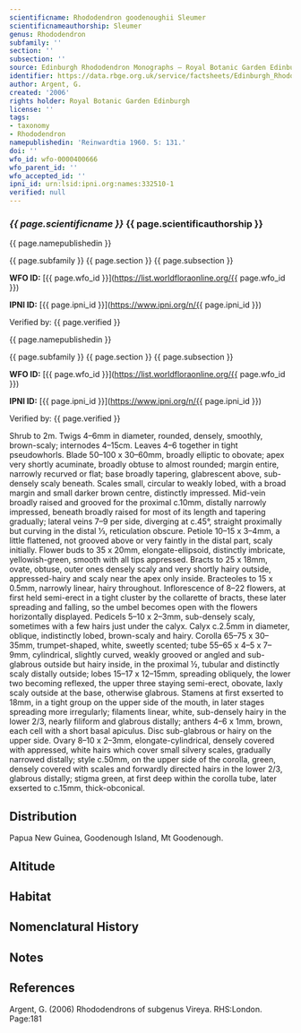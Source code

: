```yaml
---
scientificname: Rhododendron goodenoughii Sleumer
scientificnameauthorship: Sleumer
genus: Rhododendron
subfamily: ''
section: ''
subsection: ''
source: Edinburgh Rhododendron Monographs – Royal Botanic Garden Edinburgh
identifier: https://data.rbge.org.uk/service/factsheets/Edinburgh_Rhododendron_Monographs.xhtml
author: Argent, G.
created: '2006'
rights holder: Royal Botanic Garden Edinburgh
license: ''
tags:
- taxonomy
- Rhododendron
namepublishedin: 'Reinwardtia 1960. 5: 131.'
doi: ''
wfo_id: wfo-0000400666
wfo_parent_id: ''
wfo_accepted_id: ''
ipni_id: urn:lsid:ipni.org:names:332510-1
verified: null
---
```

### _{{ page.scientificname }}_ {{ page.scientificauthorship }}
 {{ page.namepublishedin }}

{{ page.subfamily }} {{ page.section }} {{ page.subsection }}

**WFO ID:** [{{ page.wfo_id }}](https://list.worldfloraonline.org/{{ page.wfo_id }})

**IPNI ID:** [{{ page.ipni_id }}](https://www.ipni.org/n/{{ page.ipni_id }})

Verified by: {{ page.verified }}

 {{ page.namepublishedin }}

{{ page.subfamily }} {{ page.section }} {{ page.subsection }}

**WFO ID:** [{{ page.wfo_id }}](https://list.worldfloraonline.org/{{ page.wfo_id }})

**IPNI ID:** [{{ page.ipni_id }}](https://www.ipni.org/n/{{ page.ipni_id }})

Verified by: {{ page.verified }}



Shrub to 2m. Twigs 4–6mm in diameter, rounded, densely, smoothly, brown-scaly; internodes 4–15cm. Leaves 4–6 together in tight pseudowhorls. Blade 50–100 x 30–60mm, broadly elliptic to obovate; apex very shortly acuminate, broadly obtuse to almost rounded; margin entire, narrowly recurved or flat; base broadly tapering, glabrescent above, sub-densely scaly beneath. Scales small, circular to weakly lobed, with a broad margin and small darker brown centre, distinctly impressed. Mid-vein broadly raised and grooved for the proximal c.10mm, distally narrowly impressed, beneath broadly raised for most of its length and tapering gradually; lateral veins 7–9 per side, diverging at c.45°, straight proximally but curving in the distal 1⁄3, reticulation obscure. Petiole 10–15 x 3–4mm, a little flattened, not grooved above or very faintly in the distal part, scaly initially. Flower buds to 35 x 20mm, elongate-ellipsoid, distinctly imbricate, yellowish-green, smooth with all tips appressed. Bracts to 25 x 18mm, ovate, obtuse, outer ones densely scaly and very shortly hairy outside, appressed-hairy and scaly near the apex only inside. Bracteoles to 15 x 0.5mm, narrowly linear, hairy throughout. Inflorescence of 8–22 flowers, at first held semi-erect in a tight cluster by the collarette of bracts, these later spreading and falling, so the umbel becomes open with the flowers horizontally displayed. Pedicels 5–10 x 2–3mm, sub-densely scaly, sometimes with a few hairs just under the calyx. Calyx c.2.5mm in diameter, oblique, indistinctly lobed, brown-scaly and hairy. Corolla 65–75 x 30–35mm, trumpet-shaped, white, sweetly scented; tube 55–65 x 4–5 x 7–9mm, cylindrical, slightly curved, weakly grooved or angled and sub-glabrous outside but hairy inside, in the proximal ½, tubular and distinctly scaly distally outside; lobes 15–17 x 12–15mm, spreading obliquely, the lower two becoming reflexed, the upper three staying semi-erect, obovate, laxly scaly outside at the base, otherwise glabrous. Stamens at first exserted to 18mm, in a tight group on the upper side of the mouth, in later stages spreading more irregularly; filaments linear, white, sub-densely hairy in the lower 2/3, nearly filiform and glabrous distally; anthers 4–6 x 1mm, brown, each cell with a short basal apiculus. Disc sub-glabrous or hairy on the upper side. Ovary 8–10 x 2–3mm, elongate-cylindrical, densely covered with appressed, white hairs which cover small silvery scales, gradually narrowed distally; style c.50mm, on the upper side of the corolla, green, densely covered with scales and forwardly directed hairs in the lower 2/3, glabrous distally; stigma green, at first deep within the corolla tube, later exserted to c.15mm, thick-obconical.

## Distribution
Papua New Guinea, Goodenough Island, Mt Goodenough.

## Altitude


## Habitat


## Nomenclatural History

                       
## Notes


## References

Argent, G. (2006) Rhododendrons of subgenus Vireya. RHS:London. Page:181
